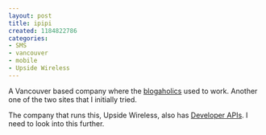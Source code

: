 ```yaml
--- 
layout: post
title: ipipi
created: 1184822786
categories: 
- SMS
- vancouver
- mobile
- Upside Wireless
---
```

<p>A Vancouver based company where the <a href="http://blogaholics.ca">blogaholics</a> used to work. Another one of the two sites that I initially tried.</p>

<p>The company that runs this, Upside Wireless, also has <a href="http://www.upsidewireless.com/api.htm">Developer APIs</a>. I need to look into this further.</p>
